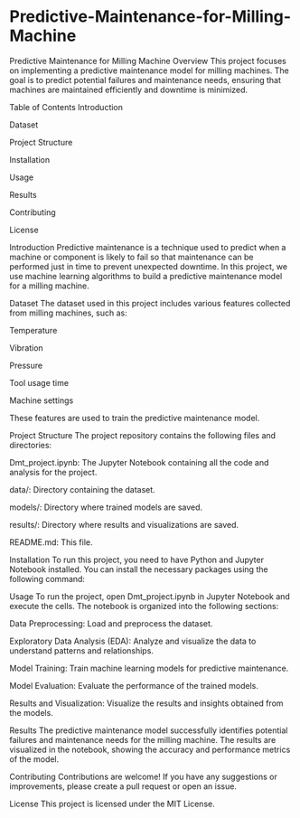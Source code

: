 # Predictive-Maintenance-for-Milling-Machine

Predictive Maintenance for Milling Machine
Overview
This project focuses on implementing a predictive maintenance model for milling machines. The goal is to predict potential failures and maintenance needs, ensuring that machines are maintained efficiently and downtime is minimized.

Table of Contents
Introduction

Dataset

Project Structure

Installation

Usage

Results

Contributing

License

Introduction
Predictive maintenance is a technique used to predict when a machine or component is likely to fail so that maintenance can be performed just in time to prevent unexpected downtime. In this project, we use machine learning algorithms to build a predictive maintenance model for a milling machine.

Dataset
The dataset used in this project includes various features collected from milling machines, such as:

Temperature

Vibration

Pressure

Tool usage time

Machine settings

These features are used to train the predictive maintenance model.

Project Structure
The project repository contains the following files and directories:

Dmt_project.ipynb: The Jupyter Notebook containing all the code and analysis for the project.

data/: Directory containing the dataset.

models/: Directory where trained models are saved.

results/: Directory where results and visualizations are saved.

README.md: This file.

Installation
To run this project, you need to have Python and Jupyter Notebook installed. You can install the necessary packages using the following command:

Usage
To run the project, open Dmt_project.ipynb in Jupyter Notebook and execute the cells. The notebook is organized into the following sections:

Data Preprocessing: Load and preprocess the dataset.

Exploratory Data Analysis (EDA): Analyze and visualize the data to understand patterns and relationships.

Model Training: Train machine learning models for predictive maintenance.

Model Evaluation: Evaluate the performance of the trained models.

Results and Visualization: Visualize the results and insights obtained from the models.

Results
The predictive maintenance model successfully identifies potential failures and maintenance needs for the milling machine. The results are visualized in the notebook, showing the accuracy and performance metrics of the model.

Contributing
Contributions are welcome! If you have any suggestions or improvements, please create a pull request or open an issue.

License
This project is licensed under the MIT License.
